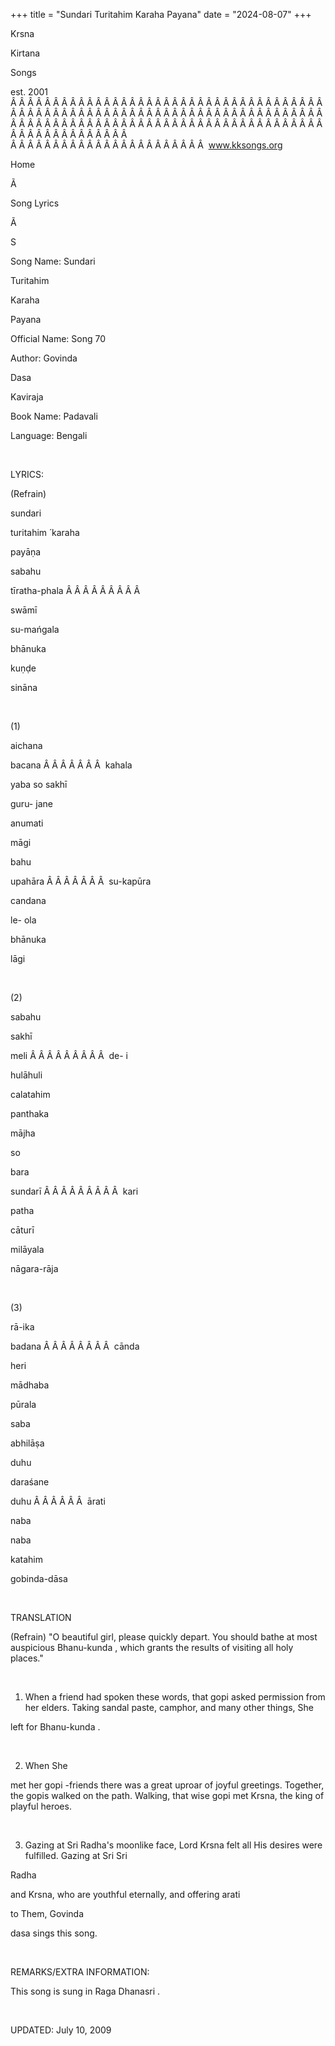 +++ 
title = "Sundari Turitahim Karaha Payana"
date = "2024-08-07"
+++

Krsna
 
Kirtana
 
Songs

est. 2001
Â Â Â Â Â Â Â Â Â Â Â Â Â Â Â Â Â Â Â Â Â Â Â Â Â Â Â Â Â Â Â Â Â Â Â Â Â Â Â Â Â Â Â Â Â Â Â Â Â Â Â Â Â Â Â Â Â Â Â Â Â Â Â Â Â Â Â Â Â Â Â Â Â Â Â Â Â Â Â Â Â Â Â Â Â Â Â Â Â Â Â Â Â Â Â Â Â Â Â Â Â Â Â Â Â Â Â Â Â Â Â Â Â Â Â Â Â Â Â Â Â Â Â Â Â  
Â Â Â Â Â Â Â Â Â Â Â Â Â Â Â Â Â Â Â Â Â Â Â  
www.kksongs.org








Home


Ã 
 
Song Lyrics
 
Ã 
 
S


Song Name: 
Sundari
 
Turitahim
 
Karaha
 
Payana


Official Name: Song 70


Author: 
Govinda
 
Dasa
 
Kaviraja


Book Name: 
Padavali


Language: 
Bengali


 


LYRICS:


(Refrain)


sundari
 
turitahim
́ 
karaha
 
payāṇa


sabahu
 
tīratha-phala
Â Â Â Â Â Â Â Â Â 

swāmī
 
su-mańgala


bhānuka
 
kuṇḍe
 
sināna


 


(1)


aichana
 
bacana
Â Â Â Â Â Â Â  
kahala
 
yaba
 so 
sakhī


guru-
jane
 
anumati
 
māgi


bahu
 
upahāra
Â Â Â Â Â Â Â  
su-kapūra
 
candana


le-
ola
 
bhānuka
 
lāgi


 


(2)


sabahu
 
sakhī
 
meli
Â Â Â Â Â Â Â Â Â  
de-
i
 
hulāhuli


calatahim
 
panthaka
 
mājha


so
 
bara
 
sundarī
Â Â Â Â Â Â Â Â Â  
kari
 
patha
 
cāturī


milāyala
 
nāgara-rāja


 


(3)


rā-ika
 
badana
Â Â Â Â Â Â Â Â  
cānda
 
heri
 
mādhaba


pūrala
 
saba
 
abhilāṣa


duhu
 
daraśane
 
duhu
Â Â Â Â Â Â  
ārati
 
naba
 
naba


katahim
 
gobinda-dāsa


 


TRANSLATION


(Refrain) "O beautiful
girl, please quickly depart. You should bathe at most auspicious 
Bhanu-kunda
, which grants the results of visiting all holy
places."


 


1) When a friend had spoken
these words, that 
gopi
 asked permission from her
elders. Taking sandal paste, camphor, and many other things, 
She

left for 
Bhanu-kunda
.


 


2) When 
She

met her 
gopi
-friends there was a great uproar of
joyful greetings. Together, the 
gopis
 walked on the
path. Walking, that wise 
gopi
 met Krsna, the king of
playful heroes.


 


3) Gazing at Sri 
Radha's
 moonlike face, Lord Krsna felt all His desires were
fulfilled. Gazing at Sri 
Sri
 
Radha

and Krsna, who are youthful eternally, and offering 
arati

to Them, 
Govinda
 
dasa
 sings
this song.


 


REMARKS/EXTRA INFORMATION:


This
song is sung in Raga 
Dhanasri
.


 


UPDATED:
 July 10, 2009